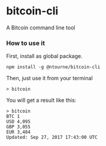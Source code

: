 # bitcoin-cli
A Bitcoin command line tool


### How to use it

First, install as global package.
```
npm install -g @ntourne/bitcoin-cli
```

Then, just use it from your terminal
```
> bitcoin
````

You will get a result like this:
```
> bitcoin
BTC 1
USD 4,095
GBP 3,055
EUR 3,484
Updated: Sep 27, 2017 17:43:00 UTC
```

